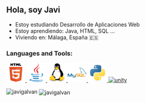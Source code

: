 ## Hola, soy Javi

- Estoy estudiando Desarrollo de Aplicaciones Web
- Estoy aprendiendo: Java, HTML, SQL ...
- Viviendo en: Málaga, España 🇪🇸

<h3 align="left">Languages and Tools:</h3>
<p align="left"> <a href="https://www.w3.org/html/" target="_blank" rel="noreferrer"> <img src="https://raw.githubusercontent.com/devicons/devicon/master/icons/html5/html5-original-wordmark.svg" alt="html5" width="50" height="50"/> </a> <a href="https://www.java.com" target="_blank" rel="noreferrer"> <img src="https://raw.githubusercontent.com/devicons/devicon/master/icons/java/java-original.svg" alt="java" width="50" height="50"/> </a> <a href="https://www.linux.org/" target="_blank" rel="noreferrer"> <img src="https://raw.githubusercontent.com/devicons/devicon/master/icons/linux/linux-original.svg" alt="linux" width="50" height="50"/> </a> <a href="https://www.mysql.com/" target="_blank" rel="noreferrer"> <img src="https://raw.githubusercontent.com/devicons/devicon/master/icons/mysql/mysql-original-wordmark.svg" alt="mysql" width="50" height="50"/> </a> <a href="https://www.python.org" target="_blank" rel="noreferrer"> <img src="https://raw.githubusercontent.com/devicons/devicon/master/icons/python/python-original.svg" alt="python" width="50" height="50"/> </a> <a href="https://unity.com/" target="_blank" rel="noreferrer"> <img src="https://www.vectorlogo.zone/logos/unity3d/unity3d-icon.svg" alt="unity" width="50" height="50"/> </a> </p>

<p><img align="left" src="https://github-readme-stats.vercel.app/api/top-langs?username=javigalvan&show_icons=true&theme=dark&title_color=953295&text_color=ffffff&hide_border=true&locale=en&layout=compact" alt="javigalvan" /></p>

<p>&nbsp;<img align="center" src="https://github-readme-stats.vercel.app/api?username=javigalvan&show_icons=true&theme=dark&title_color=953295&text_color=ffffff&hide_border=true&locale=en" alt="javigalvan" /></p>







